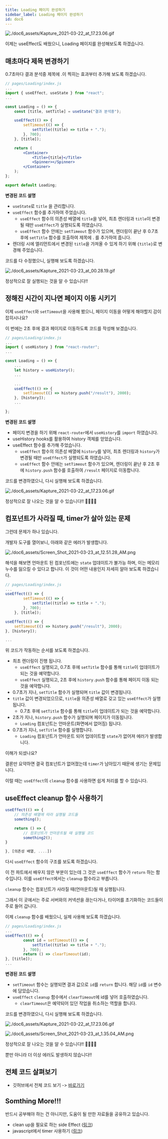 ```yaml
---
title: Loading 페이지 완성하기
sidebar_label: Loading 페이지 완성하기
id: doc6
---
```


![./doc6_assets/Kapture_2021-03-22_at_17.23.06.gif](./doc6_assets/Kapture_2021-03-22_at_17.23.06.gif)

이제는 useEffect도 배웠으니, Loading 페이지를 완성해보도록 하겠습니다.

## 매초마다 제목 변경하기

0.7초마다 결과 분석중 제목에 .이 찍히는 효과부터 추가해 보도록 하겠습니다.

```jsx
// pages/Loading/index.js
...
import { useEffect, useState } from "react";
...

const Loading = () => {
	const [title, setTitle] = useState("결과 분석중");

	useEffect(() => {
		setTimeout(() => {
			setTitle((title) => title + ".");
		}, 700);
	}, [title]);

	return (
		<Container>
			<Title>{title}</Title>
			<Spinner></Spinner>
		</Container>
	);
};

export default Loading;
```

**변경된 코드 설명**

- `useState`로 `title` 을 관리합니다.
- `useEffect` 함수를 추가하여 주었습니다.
  - `useEffect` 함수의 의존성 배열에 `title`을 넣어, 최초 렌더링과 `title`이 변경될 때만 `useEffect`가 실행되도록 하였습니다.
  - `useEffect` 함수 안에는 `setTimeout` 함수가 있으며, 렌더링이 끝난 후 0.7초 후에 `setTitle` 함수를 호출하여 제목에 . 를 추가하여 줍니다.
- 렌더링 시에 엘리먼트에서 변경된 `title`을 가져올 수 있게 하기 위해 `{title}`로 변경해 주었습니다.

코드를 다 수정했으니, 실행해 보도록 하겠습니다.

![./doc6_assets/Kapture_2021-03-23_at_00.28.19.gif](./doc6_assets/Kapture_2021-03-23_at_00.28.19.gif)

정상적으로 잘 실행되는 것을 알 수 있습니다!!

## 정해진 시간이 지나면 페이지 이동 시키기

이제 `useEffect`와 `setTimeout`을 사용해 봤으니, 페이지 이동을 어떻게 해야할지 감이 잡히시나요?

이 번에는 2초 후에 결과 페이지로 이동하도록 코드를 작성해 보겠습니다.

```jsx
// pages/Loading/index.js
...
import { useHistory } from "react-router";
...

const Loading = () => {
	...
	let history = useHistory();
	...

	...
	useEffect(() => {
		setTimeout(() => history.push("/result"), 2000);
	}, [history]);
	...

};

```

**변경된 코드 설명**

- 페이지 변경을 하기 위해 `react-router`에서 `useHistory`를 `import` 하였습니다.
- useHistory hooks를 활용하여 history 객체를 얻었습니다.
- useEffect 함수를 추가해 주었습니다.
  - `useEffect` 함수의 의존성 배열에 `history`를 넣어, 최초 렌더링과 `history`가 변경될 때만 `useEffect`가 실행되도록 하였습니다.
  - `useEffect` 함수 안에는 `setTimeout` 함수가 있으며, 렌더링이 끝난 후 2초 후에 `history.push` 함수를 호출하여 `/result` 페이지로 이동합니다.

코드를 변경하였으니, 다시 실행해 보도록 하겠습니다.

![./doc6_assets/Kapture_2021-03-22_at_17.23.06.gif](./doc6_assets/Kapture_2021-03-22_at_17.23.06.gif)

정상적으로 잘 나오는 것을 알 수 있습니다!! 👏👏👏👏

## 컴포넌트가 사라질 때, timer가 살아 있는 문제

그런데 문제가 하나 있습니다.

개발자 도구를 열어보니, 아래와 같은 에러가 발생합니다.

![./doc6_assets/Screen_Shot_2021-03-23_at_12.51.28_AM.png](./doc6_assets/Screen_Shot_2021-03-23_at_12.51.28_AM.png)

해석을 해보면 언마운트 된 컴포넌트에는 `state` 업데이트가 불가능 하며, 이는 메모리 누수를 잃으킬 수 있다고 합니다. 이 것이 어떤 내용인지 자세히 알아 보도록 하겠습니다.

```jsx
// pages/Loading/index.js
...
useEffect(() => {
		setTimeout(() => {
			setTitle((title) => title + ".");
		}, 700);
	}, [title]);

useEffect(() => {
	setTimeout(() => history.push("/result"), 2000);
}, [history]);

...
```

위 코드가 작동하는 순서를 보도록 하겠습니다.

- 최초 렌더링이 진행 됩니다.
  - `useEffect` 실행되고, 0.7초 후에 `setTitle` 함수를 통해 `title`이 업데이트가 되는 것을 예약합니다.
  - `useEffect` 실행되고, 2초 후에 `history.push` 함수를 통해 페이지 이동 되는 것을 예약합니다.
- 0.7초가 지나, `setTitle` 함수가 실행되며 `title` 값이 변경됩니다.
- `title` 값이 변경되었으므로, `title`을 의존성 배열로 갖고 있는 `useEffect`가 실행됩니다.
  - 0.7초 후에 `setTitle` 함수를 통해 `title`이 업데이트가 되는 것을 예약합니다.
- 2초가 지나, `history.push` 함수가 실행되며 페이지가 이동됩니다.
  - `Loading` 컴포넌트는 언마운트(화면에서 없어짐) 됩니다.
- 0.7초가 지나, `setTitle` 함수를 실행합니다.
  - `Loading` 컴포넌트가 언마운트 되어 업데이트할 `state`가 없어져 에러가 발생합니다.

이해가 되셨나요?

결론만 요약하면 결국 컴포넌트가 없어졌는데 `timer`가 남아있기 때문에 생기는 문제입니다.

이럴 때는 `useEffect`의 `cleanup` 함수를 사용하면 쉽게 처리를 할 수 있습니다.

## useEffect cleanup 함수 사용하기

```jsx
useEffect(() => {
	// 의존성 배열에 따라 실행될 코드들
	something();

	return () => {
		// 컴포넌트가 언마운트될 때 실행될 코드
		something2();
}

}, [의존성 배열, ....])
```

다시 `useEffect` 함수의 구조를 보도록 하겠습니다.

이 전 파트에서 배우지 않은 부분이 있는데 그 것은 `useEffect` 함수가 `return` 하는 함수입니다. 이를 `useEffect`에서는 `cleanup` 함수라고 부릅니다.

`cleanup` 함수는 컴포넌트가 사라질 때(언마운트)될 때 실행됩니다.

그래서 이 곳에서는 주로 서버와의 커넥션을 끊는다거나, 타이머를 초기화하는 코드들이 주로 들어 갑니다.

이제 `cleanup` 함수를 배웠으니, 실제 사용해 보도록 하겠습니다.

```jsx
// pages/Loading/index.js
...
useEffect(() => {
		const id = setTimeout(() => {
			setTitle((title) => title + ".");
		}, 700);
		return () => clearTimeout(id);
}, [title]);
...
```

**변경된 코드 설명**

- `setTimeout` 함수는 실행되면 결과 값으로 `id`를 `return` 합니다. 해당 `id`를 `id` 변수에 담았습니다.
- `useEffect` `cleanup` 함수에서 `clearTimeout`에 id를 넣어 호출하였습니다.
  - `clearTimeout`은 예약되어 있던 작업을 취소하는 역할을 합니다.

코드를 변경하였으니, 다시 실행해 보도록 하겠습니다.

![./doc6_assets/Kapture_2021-03-22_at_17.23.06.gif](./doc6_assets/Kapture_2021-03-22_at_17.23.06.gif)

![./doc6_assets/Screen_Shot_2021-03-23_at_1.35.04_AM.png](./doc6_assets/Screen_Shot_2021-03-23_at_1.35.04_AM.png)

정상적으로 잘 나오는 것을 알 수 있습니다!! 👏👏👏👏

뿐만 아니라 더 이상 에러도 발생하지 않습니다!!

## 전체 코드 살펴보기

- 깃허브에서 전체 코드 보기 -> [바로가기](https://github.com/CodePotStudio/starter-quiz-app/tree/week05-05)

## Somthing More!!!

반드시 공부해야 하는 건 아니지만, 도움이 될 만한 자료들을 공유하고 있습니다.

- clean up을 필요로 하는 side Effect ([링크](https://ko.reactjs.org/docs/hooks-effect.html#effects-with-cleanup))
- javascript에서 timer 사용하기 ([링크](https://ko.javascript.info/settimeout-setinterval))
